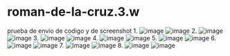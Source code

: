 # roman-de-la-cruz.3.w
prueba de envio de codigo y de screenshot
1. 
![image](https://github.com/user-attachments/assets/2e5078b6-4292-4af6-be77-38ce3def50fe)
![image](https://github.com/user-attachments/assets/a3d49c0f-8adf-4cd1-a571-7f95d1f354eb)
2. 
![image](https://github.com/user-attachments/assets/af46a6ff-ecf6-4a35-8d58-ee06ba84fdb9)
![image](https://github.com/user-attachments/assets/3d46748e-baf4-4252-9254-5088d43d6c6f)
3.
![image](https://github.com/user-attachments/assets/3bf70d2f-5901-485b-9853-765e25c375be)
![image](https://github.com/user-attachments/assets/05b25191-fb5c-4eb8-994c-93e066450fb0)
4. 
![image](https://github.com/user-attachments/assets/9c4a3078-4886-4a10-816d-0bc13814a2c1)
![image](https://github.com/user-attachments/assets/19c5f739-34f4-4913-a449-b9dbc784569c)
5. 
![image](https://github.com/user-attachments/assets/98fbf614-8f29-4f1f-ace8-2bfd8932d9c3)
![image](https://github.com/user-attachments/assets/1bd85091-16bd-401c-a31b-6426c075eda1)
6. 
![image](https://github.com/user-attachments/assets/fba06706-6ca6-4114-8b74-2327f63141f5)
![image](https://github.com/user-attachments/assets/82e85e12-b125-4b6f-ab97-b03add12641e)
7. 
![image](https://github.com/user-attachments/assets/6795f198-b9cc-4e8b-ab6b-d2a7aff29d1f)
![image](https://github.com/user-attachments/assets/ed6722e0-340b-43ba-a29a-b74e195defad)
8. 
![image](https://github.com/user-attachments/assets/511d46fa-d58d-4c0c-9145-f101504a64a4)
![image](https://github.com/user-attachments/assets/537f2a55-ecbb-4077-a3cd-d44fd4b879b8)























